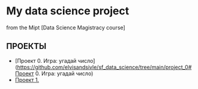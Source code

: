 # My data science project
from the Mipt [Data Science Magistracy course]

## ПРОЕКТЫ

* [Проект 0. Игра: угадай число](https://github.com/elvisandsivle/sf_data_science/tree/main/project_0#Проект 0. Игра: угадай число)
* [Проект 1.  ]()
